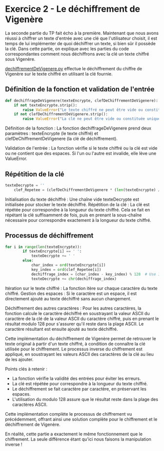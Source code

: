 # Exercice 2 - Le déchiffrement de Vigenère

La seconde partie du TP fait écho à la première. Maintenant que nous avons réussi à chiffrer un texte d'entrée avec une clé que l'utilisateur choisit, il est temps de lui implémenter de quoi déchiffrer un texte, si bien sûr il possède la clé. Dans cette partie, on explique avec les parties du code correspondantes comment nous déchiffrons avec la clé un texte chiffré sous Vigenère.

[dechiffrementDeVigenere.py](http://dechiffrementdevigenere.py/) effectue le déchiffrement du chiffre de Vigenère sur le texte chiffré en utilisant la clé fournie. 

## Définition de la fonction et validation de l'entrée

```python
def dechiffrageDeVigenere(texteEncrypte, clefDeChiffrementDeVigenere):
    if not texteEncrypte.strip():
        raise ValueError("Le texte chiffré ne peut être vide ou constitué uniquement d'espaces")
    if not clefDeChiffrementDeVigenere.strip():
        raise ValueError("La clé ne peut être vide ou constituée uniquement d'espaces")
```

Définition de la fonction : La fonction dechiffrageDeVigenere prend deux paramètres : texteEncrypte (le texte chiffré) et clefDeChiffrementDeVigenere (la clé de déchiffrement).

Validation de l'entrée : La fonction vérifie si le texte chiffré ou la clé est vide ou ne contient que des espaces. Si l'un ou l'autre est invalide, elle lève une ValueError.

## Répétition de la clé

```python
texteDecrypte = ''
    clef_Repetee = (clefDeChiffrementDeVigenere * (len(texteEncrypte) // len(clefDeChiffrementDeVigenere))) + clefDeChiffrementDeVigenere[:len(texteEncrypte) % len(clefDeChiffrementDeVigenere)]
```

Initialisation du texte déchiffré : Une chaîne vide texteDecrypte est initialisée pour stocker le texte déchiffré.
Répétition de la clé : La clé est répétée pour correspondre à la longueur du texte chiffré. Cela se fait en répétant la clé suffisamment de fois, puis en prenant la sous-chaîne nécessaire pour correspondre exactement à la longueur du texte chiffré.

## Processus de déchiffrement

```python
for i in range(len(texteEncrypte)):
        if texteEncrypte[i] == ' ':
            texteDecrypte += ' '
        else:
            char_index = ord(texteEncrypte[i])
            key_index = ord(clef_Repetee[i])
            dechiffrage_index = (char_index - key_index) % 128  # Use 128 to cover all ASCII characters
            texteDecrypte += chr(dechiffrage_index)
```

Itération sur le texte chiffré : La fonction itère sur chaque caractère du texte chiffré.
Gestion des espaces : Si le caractère est un espace, il est directement ajouté au texte déchiffré sans aucun changement.

Déchiffrement des autres caractères : Pour les autres caractères, la fonction calcule le caractère déchiffré en soustrayant la valeur ASCII du caractère de la clé de la valeur ASCII du caractère chiffré, puis en prenant le résultat modulo 128 pour s'assurer qu'il reste dans la plage ASCII. Le caractère résultant est ensuite ajouté au texte déchiffré.

Cette implémentation du déchiffrement de Vigenère permet de retrouver le texte original à partir d'un texte chiffré, à condition de connaître la clé utilisée pour le chiffrement. Le processus inverse du chiffrement est appliqué, en soustrayant les valeurs ASCII des caractères de la clé au lieu de les ajouter.

Points clés à retenir :

- La fonction vérifie la validité des entrées pour éviter les erreurs.
- La clé est répétée pour correspondre à la longueur du texte chiffré.
- Le déchiffrement se fait caractère par caractère, en préservant les espaces.
- L'utilisation du modulo 128 assure que le résultat reste dans la plage des caractères ASCII.

Cette implémentation complète le processus de chiffrement vu précédemment, offrant ainsi une solution complète pour le chiffrement et le déchiffrement de Vigenère.

En réalité, cette partie a exactement le même fonctionnement que le chiffrement. La seule différence étant qu'ici nous faisons la manipulation inverse !